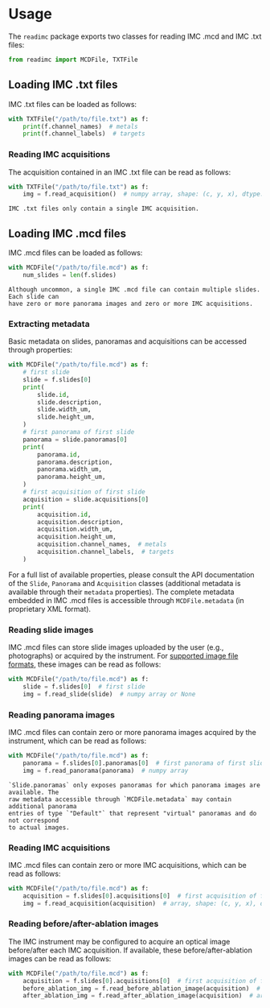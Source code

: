 # Usage

The `readimc` package exports two classes for reading IMC .mcd and IMC .txt files:

```python
from readimc import MCDFile, TXTFile
```

## Loading IMC .txt files

IMC .txt files can be loaded as follows:

```python
with TXTFile("/path/to/file.txt") as f:
    print(f.channel_names)  # metals
    print(f.channel_labels)  # targets
```

### Reading IMC acquisitions

The acquisition contained in an IMC .txt file can be read as follows:

```python
with TXTFile("/path/to/file.txt") as f:
    img = f.read_acquisition()  # numpy array, shape: (c, y, x), dtype: float32
```

```{note}
IMC .txt files only contain a single IMC acquisition.
```

## Loading IMC .mcd files

IMC .mcd files can be loaded as follows:

```python
with MCDFile("/path/to/file.mcd") as f:
    num_slides = len(f.slides)
```

```{note}
Although uncommon, a single IMC .mcd file can contain multiple slides. Each slide can
have zero or more panorama images and zero or more IMC acquisitions.
```

### Extracting metadata

Basic metadata on slides, panoramas and acquisitions can be accessed through properties:

```python
with MCDFile("/path/to/file.mcd") as f:
    # first slide
    slide = f.slides[0]
    print(
        slide.id,
        slide.description,
        slide.width_um, 
        slide.height_um,
    )
    # first panorama of first slide
    panorama = slide.panoramas[0]
    print(
        panorama.id,
        panorama.description,
        panorama.width_um, 
        panorama.height_um,
    )
    # first acquisition of first slide
    acquisition = slide.acquisitions[0]
    print(
        acquisition.id,
        acquisition.description,
        acquisition.width_um,
        acquisition.height_um,
        acquisition.channel_names,  # metals
        acquisition.channel_labels,  # targets
    )
```

For a full list of available properties, please consult the API documentation of the
`Slide`, `Panorama` and `Acquisition` classes (additional metadata is available through
their `metadata` properties). The complete metadata embedded in IMC .mcd files is
accessible through `MCDFile.metadata` (in proprietary XML format).

### Reading slide images

IMC .mcd files can store slide images uploaded by the user (e.g., photographs) or
acquired by the instrument. For
[supported image file formats](https://imageio.readthedocs.io/en/stable/formats.html),
these images can be read as follows:

```python
with MCDFile("/path/to/file.mcd") as f:
    slide = f.slides[0]  # first slide
    img = f.read_slide(slide)  # numpy array or None
```

### Reading panorama images

IMC .mcd files can contain zero or more panorama images acquired by the instrument,
which can be read as follows:

```python
with MCDFile("/path/to/file.mcd") as f:
    panorama = f.slides[0].panoramas[0]  # first panorama of first slide
    img = f.read_panorama(panorama)  # numpy array
```

```{note}
`Slide.panoramas` only exposes panoramas for which panorama images are available. The
raw metadata accessible through `MCDFile.metadata` may contain additional panorama
entries of type `"Default"` that represent "virtual" panoramas and do not correspond
to actual images.
```

### Reading IMC acquisitions

IMC .mcd files can contain zero or more IMC acquisitions, which can be read as follows:

```python
with MCDFile("/path/to/file.mcd") as f:
    acquisition = f.slides[0].acquisitions[0]  # first acquisition of first slide
    img = f.read_acquisition(acquisition)  # array, shape: (c, y, x), dtype: float32
```

### Reading before/after-ablation images

The IMC instrument may be configured to acquire an optical image before/after each IMC
acquisition. If available, these before/after-ablation images can be read as follows:

```python
with MCDFile("/path/to/file.mcd") as f:
    acquisition = f.slides[0].acquisitions[0]  # first acquisition of first slide
    before_ablation_img = f.read_before_ablation_image(acquisition)  # array or None
    after_ablation_img = f.read_after_ablation_image(acquisition)  # array or None
```
